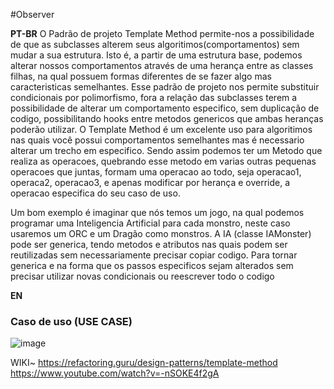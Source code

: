 #Observer

<strong>PT-BR</strong>
O Padrão de projeto Template Method permite-nos a possibilidade de que as subclasses alterem seus algoritimos(comportamentos) sem mudar a sua estrutura. Isto é, a partir de uma estrutura base, podemos alterar nossos comportamentos através de uma herança entre as classes filhas, na qual possuem formas diferentes de se fazer algo mas caracteristicas semelhantes.
Esse padrão de projeto nos permite substituir condicionais por polimorfismo, fora a relação das subclasses terem a possibilidade de alterar um comportamento especifico, sem duplicação de codigo, possibilitando hooks entre metodos genericos que ambas heranças poderão utilizar.
O Template Method é um excelente uso para algoritimos nas quais você possui comportamentos semelhantes mas é necessario alterar um trecho em especifico. Sendo assim podemos ter um Metodo que realiza as operacoes, quebrando esse metodo em varias outras pequenas operacoes que juntas, formam uma operacao ao todo, seja operacao1, operaca2, operacao3, e apenas modificar por herança e override, a operacao especifica do seu caso de uso.

Um bom exemplo é imaginar que nós temos um jogo, na qual podemos programar uma Inteligencia Artificial para cada monstro, neste caso usaremos um ORC e um Dragão como monstros. A IA (classe IAMonster) pode ser generica, tendo metodos e atributos nas quais podem ser reutilizadas sem necessariamente precisar copiar codigo. Para tornar generica e na forma que os passos especificos sejam alterados sem precisar utilizar novas condicionais ou reescrever todo o codigo


<strong>EN</strong>

### Caso de uso (USE CASE)
![image](https://user-images.githubusercontent.com/50564121/159568389-67ae1587-a4b9-44bc-aec9-08523c28508e.png)


WIKI~
https://refactoring.guru/design-patterns/template-method
https://www.youtube.com/watch?v=-nSOKE4f2gA